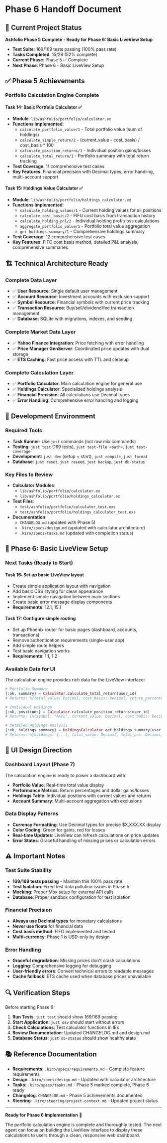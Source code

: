 # Phase 6 Handoff Document

## 🎯 Current Project Status

**Ashfolio Phase 5 Complete - Ready for Phase 6: Basic LiveView Setup**

- **Test Suite**: 169/169 tests passing (100% pass rate)
- **Tasks Completed**: 15/29 (52% complete)
- **Current Phase**: Phase 5 ✅ Complete
- **Next Phase**: Phase 6 - Basic LiveView Setup

## ✅ Phase 5 Achievements

### Portfolio Calculation Engine Complete

#### Task 14: Basic Portfolio Calculator ✅

- **Module**: `lib/ashfolio/portfolio/calculator.ex`
- **Functions Implemented**:
  - `calculate_portfolio_value/1` - Total portfolio value (sum of holdings)
  - `calculate_simple_return/2` - (current_value - cost_basis) / cost_basis \* 100
  - `calculate_position_returns/1` - Individual position gains/losses
  - `calculate_total_return/1` - Portfolio summary with total return tracking
- **Test Coverage**: 11 comprehensive test cases
- **Key Features**: Financial precision with Decimal types, error handling, multi-account support

#### Task 15: Holdings Value Calculator ✅

- **Module**: `lib/ashfolio/portfolio/holdings_calculator.ex`
- **Functions Implemented**:
  - `calculate_holding_values/1` - Current holding values for all positions
  - `calculate_cost_basis/2` - FIFO cost basis from transaction history
  - `calculate_holding_pnl/2` - Individual holding profit/loss calculations
  - `aggregate_portfolio_value/1` - Portfolio total value aggregation
  - `get_holdings_summary/1` - Comprehensive holdings summary
- **Test Coverage**: 12 comprehensive test cases
- **Key Features**: FIFO cost basis method, detailed P&L analysis, comprehensive summaries

## 🏗️ Technical Architecture Ready

### Complete Data Layer

- ✅ **User Resource**: Single default user management
- ✅ **Account Resource**: Investment accounts with exclusion support
- ✅ **Symbol Resource**: Financial symbols with current price tracking
- ✅ **Transaction Resource**: Buy/sell/dividend/fee transaction management
- ✅ **Database**: SQLite with migrations, indexes, and seeding

### Complete Market Data Layer

- ✅ **Yahoo Finance Integration**: Price fetching with error handling
- ✅ **Price Manager GenServer**: Coordinated price updates with dual storage
- ✅ **ETS Caching**: Fast price access with TTL and cleanup

### Complete Calculation Layer

- ✅ **Portfolio Calculator**: Main calculation engine for general use
- ✅ **Holdings Calculator**: Specialized holdings analysis
- ✅ **Financial Precision**: All calculations use Decimal types
- ✅ **Error Handling**: Comprehensive error handling and logging

## 🔧 Development Environment

### Required Tools

- **Task Runner**: Use `just` commands (not raw mix commands)
- **Testing**: `just test` (169 tests), `just test-file <path>`, `just test-coverage`
- **Development**: `just dev` (setup + start), `just compile`, `just format`
- **Database**: `just reset`, `just reseed`, `just backup`, `just db-status`

### Key Files to Review

- **Calculator Modules**:
  - `lib/ashfolio/portfolio/calculator.ex`
  - `lib/ashfolio/portfolio/holdings_calculator.ex`
- **Test Files**:
  - `test/ashfolio/portfolio/calculator_test.exs`
  - `test/ashfolio/portfolio/holdings_calculator_test.exs`
- **Documentation**:
  - `CHANGELOG.md` (updated with Phase 5)
  - `.kiro/specs/design.md` (updated with calculator architecture)
  - `.kiro/specs/tasks.md` (updated with completion status)

## 🚀 Phase 6: Basic LiveView Setup

### Next Tasks (Ready to Start)

#### Task 16: Set up basic LiveView layout

- Create simple application layout with navigation
- Add basic CSS styling for clean appearance
- Implement simple navigation between main sections
- Create basic error message display components
- **Requirements**: 12.1, 15.1

#### Task 17: Configure simple routing

- Set up Phoenix router for basic pages (dashboard, accounts, transactions)
- Remove authentication requirements (single-user app)
- Add simple route helpers
- Test basic navigation works
- **Requirements**: 1.1, 1.2

### Available Data for UI

The calculation engine provides rich data for the LiveView interface:

```elixir
# Portfolio Summary
{:ok, summary} = Calculator.calculate_total_return(user_id)
# Returns: %{total_value: Decimal, cost_basis: Decimal, return_percentage: Decimal, dollar_return: Decimal}

# Individual Holdings
{:ok, positions} = Calculator.calculate_position_returns(user_id)
# Returns: [%{symbol: "AAPL", current_value: Decimal, cost_basis: Decimal, return_pct: Decimal, ...}]

# Detailed Holdings Analysis
{:ok, holdings_summary} = HoldingsCalculator.get_holdings_summary(user_id)
# Returns: %{holdings: [...], total_value: Decimal, total_pnl: Decimal, holdings_count: Integer}
```

## 🎨 UI Design Direction

### Dashboard Layout (Phase 7)

The calculation engine is ready to power a dashboard with:

- **Portfolio Value**: Real-time total value display
- **Performance Metrics**: Return percentages and dollar gains/losses
- **Holdings Table**: Individual positions with current values and returns
- **Account Summary**: Multi-account aggregation with exclusions

### Data Display Patterns

- **Currency Formatting**: Use Decimal types for precise $X,XXX.XX display
- **Color Coding**: Green for gains, red for losses
- **Real-time Updates**: LiveView can refresh calculations on price updates
- **Error States**: Graceful handling of missing prices or calculation errors

## ⚠️ Important Notes

### Test Suite Stability

- **169/169 tests passing** - Maintain this 100% pass rate
- **Test Isolation**: Fixed test data pollution issues in Phase 5
- **Mocking**: Proper Mox setup for external API calls
- **Database**: Proper sandbox configuration for test isolation

### Financial Precision

- **Always use Decimal types** for monetary calculations
- **Never use floats** for financial data
- **Cost basis method**: FIFO implemented and tested
- **Multi-currency**: Phase 1 is USD-only by design

### Error Handling

- **Graceful degradation**: Missing prices don't crash calculations
- **Logging**: Comprehensive logging for debugging
- **User-friendly errors**: Convert technical errors to readable messages
- **Cache fallback**: ETS cache used when database prices unavailable

## 🔍 Verification Steps

Before starting Phase 6:

1. **Run Tests**: `just test` should show 169/169 passing
2. **Start Application**: `just dev` should start without errors
3. **Check Calculations**: Test calculator functions in IEx
4. **Review Documentation**: Updated CHANGELOG.md and design.md
5. **Database Status**: `just db-status` should show healthy state

## 📚 Reference Documentation

- **Requirements**: `.kiro/specs/requirements.md` - Complete feature requirements
- **Design**: `.kiro/specs/design.md` - Updated with calculator architecture
- **Tasks**: `.kiro/specs/tasks.md` - Phase 5 marked complete, Phase 6 ready
- **Changelog**: `CHANGELOG.md` - Phase 5 achievements documented
- **Steering**: `.kiro/steering/project-context.md` - Updated project status

---

**Ready for Phase 6 Implementation** 🚀

The portfolio calculation engine is complete and thoroughly tested. The next agent can focus on building the LiveView interface to display these calculations to users through a clean, responsive web dashboard.
